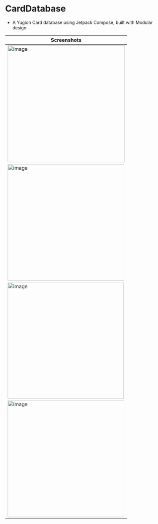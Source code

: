 # CardDatabase

- A Yugioh Card database using Jetpack Compose, built with Modular design

| Screenshots  |
|---|
| <img width="376" alt="image" src="https://github.com/NNShende/CardDatabase/assets/29985541/5b3c6894-228c-44dc-af32-226b221931a6">  |
| <img width="375" alt="image" src="https://github.com/NNShende/CardDatabase/assets/29985541/ab522a11-7e67-400f-a4fa-041c00d33feb">  |
| <img width="373" alt="image" src="https://github.com/NNShende/CardDatabase/assets/29985541/42655997-a497-4852-b72d-6212c87a2e97">  |
| <img width="375" alt="image" src="https://github.com/NNShende/CardDatabase/assets/29985541/1ad34414-b0c0-4eb2-b6b5-bf6435b037cd">  |
